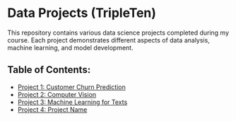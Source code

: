 # Data Projects (TripleTen)

This repository contains various data science projects completed during my course. Each project demonstrates different aspects of data analysis, machine learning, and model development.

## Table of Contents:
- [Project 1: Customer Churn Prediction](./project1/README.md)
- [Project 2: Computer Vision](./project2/README.md)
- [Project 3: Machine Learning for Texts](./project3/README.md)
- [Project 4: Project Name](./project4/README.md)
